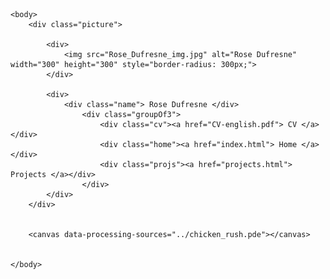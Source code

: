 
<html>
    <head>
        <title> Rose Dufresne </title>
        <link rel="stylesheet" href="styles.css">
        <script type="text/javascript" src="processing.js"></script>
    </head>

    <body>
        <div class="picture">
        
            <div> 
                <img src="Rose_Dufresne_img.jpg" alt="Rose Dufresne" width="300" height="300" style="border-radius: 300px;">
            </div>

            <div>
                <div class="name"> Rose Dufresne </div>
                    <div class="groupOf3">
                        <div class="cv"><a href="CV-english.pdf"> CV </a></div>
                        <div class="home"><a href="index.html"> Home </a></div>
                        <div class="projs"><a href="projects.html"> Projects </a></div>
                    </div>
            </div>
        </div>


        <canvas data-processing-sources="../chicken_rush.pde"></canvas>
        

    </body>

</html>
